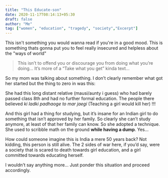 ```yaml
---
title: "This Educate-son"
date: 2020-11-17T08:14:13+05:30
draft: false
author: "Me"
tag: ["women", "education", "tragedy", "society","Excerpt"]
---
```



This isn't something you would wanna read if you're in a good mood. This is something thats gonna put you to feel really insecured and helpless about the "ways of world"


> This isn’t to offend you or discourage you from doing what you’re doing… It’s more of a “Take what you get” kinda text…

  

So my mom was talking about something. I don’t clearly remember what got her started but the thing to zero in was this:

  

She had this long distant relative (mausi/aunty i guess) who had barely passed class 8th and had no further formal education. The people there believed  *ki ladki padhaoge to mar jaegi* (Teaching a girl would kill her) !!!

  

And this girl had a thing for studying, but it’s insane for an Indian girl to do something that isn’t approved by her family. So clearly she can’t study anymore, at least of that her family can know. So she adopted a technique. She used to scribble math on the ground **while having a dump**. Yes… 

  

How could someone imagine this is India a mere 50 years back? Not kidding, this person is still alive. The 2 sides of war here, if you’d say, were a society that is scared to death towards girl education, and a girl committed towards educating herself.

  

I wouldn’t say anything more… Just ponder this situation and proceed accordingly.

